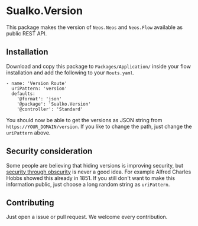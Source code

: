 # Sualko.Version
This package makes the version of `Neos.Neos` and `Neos.Flow` available as public REST API.

## Installation
Download and copy this package to `Packages/Application/` inside your flow installation and add the following to your `Routs.yaml`.

```
- name: 'Version Route'
  uriPattern: 'version'
  defaults:
    '@format': 'json'
    '@package': 'Sualko.Version'
    '@controller': 'Standard'
```

You should now be able to get the versions as JSON string from `https://YOUR_DOMAIN/version`. If you like to change the path, just change the `uriPattern` above.

## Security consideration
Some people are believing that hiding versions is improving security, but [security through obscurity](https://en.wikipedia.org/wiki/Security_through_obscurity) is never a good idea. For example Alfred Charles Hobbs showed this already in 1851. If you still don't want to make this information public, just choose a long random string as `uriPattern`.

## Contributing
Just open a issue or pull request. We welcome every contribution.